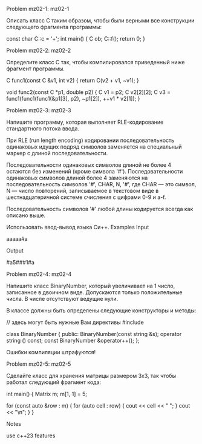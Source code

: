 Problem mz02-1: mz02-1

Описать класс С таким образом, чтобы были верными все конструкции следующего фрагмента программы:

const char C::c = '+';
int main()
{
    C ob;
    C::f();
    return 0;
}

Problem mz02-2: mz02-2

Определите класс C так, чтобы компилировался приведенный ниже фрагмент программы.

C func1(const C &v1, int v2)
{
    return C(v2 + v1, ~v1);
}

void func2(const C *p1, double p2)
{
    C v1 = p2;
    C v2[2][2];
    C v3 = func1(func1(func1(&p1[3], p2), ~p1[2]), ++v1 * v2[1]);
}    

Problem mz02-3: mz02-3

Напишите программу, которая выполняет RLE-кодирование стандартного потока ввода.

При RLE (run length encoding) кодировании последовательность одинаковых идущих подряд символов заменяется на специальный маркер с длиной последовательности.

Последовательности одинаковых символов длиной не более 4 остаются без изменений (кроме символа '#'). Последовательности одинаковых символов длиной более 4 заменяются на последовательность символов '#', CHAR, N, '#', где CHAR — это символ, N — число повторений, записываемое в текстовом виде в шестнадцатеричной системе счисления с цифрами 0-9 и a-f.

Последовательность символов '#' любой длины кодируется всегда как описано выше.

Использовать ввод-вывод языка Си++.
Examples
Input

aaaaa#a

Output

#a5###1#a

Problem mz02-4: mz02-4

Напишите класс BinaryNumber, который увеличивает на 1 число, записанное в двоичном виде. Допускаются только положительные числа. В числе отсутствуют ведущие нули.

В классе должны быть определены следующие конструкторы и методы:

// здесь могут быть нужные Вам директивы #include

class BinaryNumber
{
public:
    BinaryNumber(const string &s);
    operator string () const;
    const BinaryNumber &operator++();
};

Ошибки компиляции штрафуются!

Problem mz02-5: mz02-5

Сделайте класс для хранения матрицы размером 3x3, так чтобы работал следующий фрагмент кода:

int main() {
   Matrix m;
   m[1, 1] = 5;

   for (const auto &row : m) {
        for (auto cell : row) {
            cout << cell << " ";
        }
        cout << "\n";
   }
}

Notes

use c++23 features